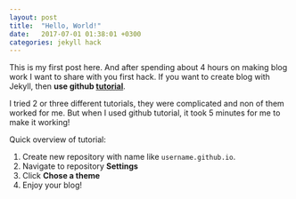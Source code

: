 ```yaml
---
layout: post
title:  "Hello, World!"
date:   2017-07-01 01:38:01 +0300
categories: jekyll hack
---
```


This is my first post here. And after spending about 4 hours on making blog work I want to share with you first hack.
If you want to create blog with Jekyll, then **use github [tutorial](https://help.github.com/articles/creating-a-github-pages-site-with-the-jekyll-theme-chooser/)**. 

I tried 2 or three different tutorials, they were complicated and non of them worked for me. But when I used github tutorial, it took 5 minutes for me to make it working!

Quick overview of tutorial:

1. Create new repository with name like `username.github.io`.
2. Navigate to repository **Settings**
3. Click **Chose a theme**
4. Enjoy your blog! 
